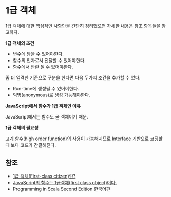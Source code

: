 # 1급 객체

1급 객체에 대한 핵심적인 사항만을 간단히 정리했으면 자세한 내용은 참조 항목들을 참고하자.

**1급 객체의 조건**

* 변수에 담을 수 있어야한다.
* 함수의 인자로서 전달할 수 있어야한다.
* 함수에서 반환 될 수 있어야한다.

좀 더 엄격한 기준으로 구분을 한다면 다음 두가지 조건을 추가할 수 있다.

* Run-time에 생성될 수 있어야한다.
* 익명(anonymous)로 생성 가능해야한다.

**JavaScript에서 함수가 1급 객체인 이유**

JavaScript에서는 함수도 곧 객체이기 때문.

**1급 객체의 필요성**

고계 함수(high order function)의 사용이 가능해지므로 Interface 기반으로 코딩할 때 보다 코드가 간결해진다.

## 참조

* [1급 객체(First-class citizen)란?](https://medium.com/@lazysoul/functional-programming-%EC%97%90%EC%84%9C-1%EA%B8%89-%EA%B0%9D%EC%B2%B4%EB%9E%80-ba1aeb048059#.88htbzse7)
* [JavaScript의 함수는 1급객체(first class object)이다.](http://bestalign.github.io/2015/10/18/first-class-object/)
* Programming in Scala Second Edition 한국어판
